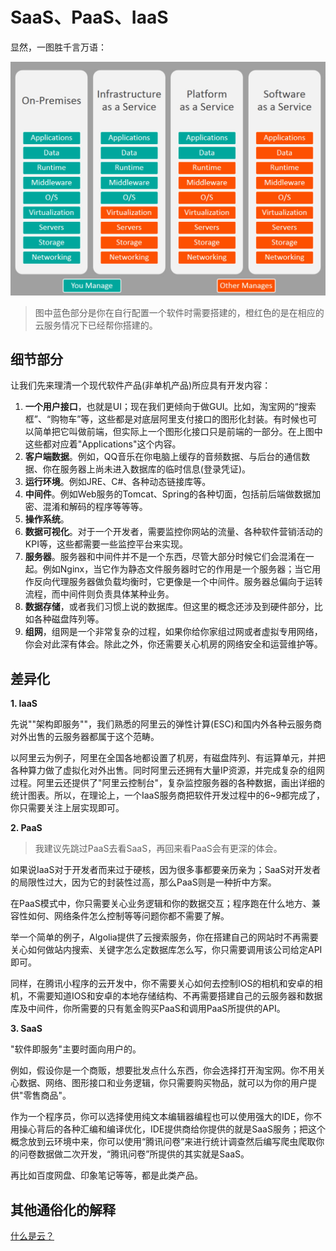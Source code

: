 # SaaS、PaaS、IaaS

显然，一图胜千言万语：

<p align="center">
    <img src="../pic/iaas-paas-saas-comparison-1024x759.jpg" alt="iaas-paas-saas"/>
</p>

> 图中蓝色部分是你在自行配置一个软件时需要搭建的，橙红色的是在相应的云服务情况下已经帮你搭建的。

## 细节部分

让我们先来理清一个现代软件产品(非单机产品)所应具有开发内容：

1. **一个用户接口**，也就是UI；现在我们更倾向于做GUI。比如，淘宝网的“搜索框”、“购物车”等，这些都是对底层阿里支付接口的图形化封装。有时候也可以简单把它叫做前端，但实际上一个图形化接口只是前端的一部分。在上图中这些都对应着"Applications"这个内容。
2. **客户端数据**。例如，QQ音乐在你电脑上缓存的音频数据、与后台的通信数据、你在服务器上尚未进入数据库的临时信息(登录凭证)。
3. **运行环境**。例如JRE、C#、各种动态链接库等。
4. **中间件**。例如Web服务的Tomcat、Spring的各种切面，包括前后端做数据加密、混淆和解码的程序等等等。
5. **操作系统**。
6. **数据可视化**。对于一个开发者，需要监控你网站的流量、各种软件营销活动的KPI等，这些都需要一些监控平台来实现。
7. **服务器**。服务器和中间件并不是一个东西，尽管大部分时候它们会混淆在一起。例如Nginx，当它作为静态文件服务器时它的作用是一个服务器；当它用作反向代理服务器做负载均衡时，它更像是一个中间件。服务器总偏向于运转流程，而中间件则负责具体某种业务。
8. **数据存储**，或者我们习惯上说的数据库。但这里的概念还涉及到硬件部分，比如各种磁盘阵列等。
9. **组网**，组网是一个非常复杂的过程，如果你给你家组过网或者虚拟专用网络，你会对此深有体会。除此之外，你还需要关心机房的网络安全和运营维护等。

## 差异化

**1. IaaS**

先说""架构即服务""，我们熟悉的阿里云的弹性计算(ESC)和国内外各种云服务商对外出售的云服务器都属于这个范畴。

以阿里云为例子，阿里在全国各地都设置了机房，有磁盘阵列、有运算单元，并把各种算力做了虚拟化对外出售。同时阿里云还拥有大量IP资源，并完成复杂的组网过程。阿里云还提供了"阿里云控制台"，复杂监控服务器的各种数据，画出详细的统计图表。所以，在理论上，一个IaaS服务商把软件开发过程中的6~9都完成了，你只需要关注上层实现即可。

**2. PaaS**

> 我建议先跳过PaaS去看SaaS，再回来看PaaS会有更深的体会。

如果说IaaS对于开发者而来过于硬核，因为很多事都要亲历亲为；SaaS对开发者的局限性过大，因为它的封装性过高，那么PaaS则是一种折中方案。

在PaaS模式中，你只需要关心业务逻辑和你的数据交互；程序跑在什么地方、兼容性如何、网络条件怎么控制等等问题你都不需要了解。

举一个简单的例子，Algolia提供了云搜索服务，你在搭建自己的网站时不再需要关心如何做站内搜索、关键字怎么定数据库怎么写，你只需要调用该公司给定API即可。

同样，在腾讯小程序的云开发中，你不需要关心如何去控制IOS的相机和安卓的相机，不需要知道IOS和安卓的本地存储结构、不再需要搭建自己的云服务器和数据库及中间件，你所需要的只有氪金购买PaaS和调用PaaS所提供的API。

**3. SaaS**

"软件即服务"主要时面向用户的。

例如，假设你是一个商贩，想要批发点什么东西，你会选择打开淘宝网。你不用关心数据、网络、图形接口和业务逻辑，你只需要购买物品，就可以为你的用户提供"零售商品"。

作为一个程序员，你可以选择使用纯文本编辑器编程也可以使用强大的IDE，你不用操心背后的各种汇编和编译优化，IDE提供商给你提供的就是SaaS服务；把这个概念放到云环境中来，你可以使用“腾讯问卷”来进行统计调查然后编写爬虫爬取你的问卷数据做二次开发，“腾讯问卷”所提供的其实就是SaaS。

再比如百度网盘、印象笔记等等，都是此类产品。

## 其他通俗化的解释

[什么是云？](../files/iaas-paas-saas.pdf)

